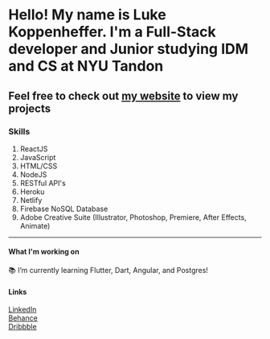 <!--
**LukeKope/LukeKope** is a ✨ _special_ ✨ repository because its `README.md` (this file) appears on your GitHub profile.

Here are some ideas to get you started:
-->

# Hello! My name is Luke Koppenheffer. I'm a Full-Stack developer and Junior studying IDM and CS at NYU Tandon
## Feel free to check out [my website](https://lukekoppenheffer.myportfolio.com/) to view my projects

### Skills
1. ReactJS
2. JavaScript
3. HTML/CSS
4. NodeJS
5. RESTful API's
6. Heroku
7. Netlify
8. Firebase NoSQL Database
9. Adobe Creative Suite (Illustrator, Photoshop, Premiere, After Effects, Animate)
---
#### What I'm working on
📚 I’m currently learning Flutter, Dart, Angular, and Postgres!


#### Links
[LinkedIn](https://www.linkedin.com/in/luke-koppenheffer/)  
[Behance](https://www.behance.net/luke_koppenheffer)  
[Dribbble](https://dribbble.com/luke_koppenheffer)


